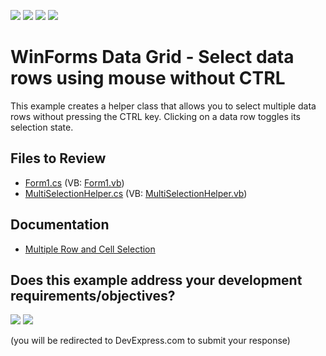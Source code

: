 <!-- default badges list -->
![](https://img.shields.io/endpoint?url=https://codecentral.devexpress.com/api/v1/VersionRange/128631387/12.2.6%2B)
[![](https://img.shields.io/badge/Open_in_DevExpress_Support_Center-FF7200?style=flat-square&logo=DevExpress&logoColor=white)](https://supportcenter.devexpress.com/ticket/details/E2780)
[![](https://img.shields.io/badge/📖_How_to_use_DevExpress_Examples-e9f6fc?style=flat-square)](https://docs.devexpress.com/GeneralInformation/403183)
[![](https://img.shields.io/badge/💬_Leave_Feedback-feecdd?style=flat-square)](#does-this-example-address-your-development-requirementsobjectives)
<!-- default badges end -->

# WinForms Data Grid - Select data rows using mouse without CTRL

This example creates a helper class that allows you to select multiple data rows without pressing the CTRL key. Clicking on a data row toggles its selection state.


## Files to Review

* [Form1.cs](./CS/Form1.cs) (VB: [Form1.vb](./VB/Form1.vb))
* [MultiSelectionHelper.cs](./CS/MultiSelectionHelper.cs) (VB: [MultiSelectionHelper.vb](./VB/MultiSelectionHelper.vb))


## Documentation

* [Multiple Row and Cell Selection](https://docs.devexpress.com/WindowsForms/711/controls-and-libraries/data-grid/focus-and-selection-handling/multiple-row-and-cell-selection)
<!-- feedback -->
## Does this example address your development requirements/objectives?

[<img src="https://www.devexpress.com/support/examples/i/yes-button.svg"/>](https://www.devexpress.com/support/examples/survey.xml?utm_source=github&utm_campaign=winforms-grid-select-rows-using-mouse-without-ctrl&~~~was_helpful=yes) [<img src="https://www.devexpress.com/support/examples/i/no-button.svg"/>](https://www.devexpress.com/support/examples/survey.xml?utm_source=github&utm_campaign=winforms-grid-select-rows-using-mouse-without-ctrl&~~~was_helpful=no)

(you will be redirected to DevExpress.com to submit your response)
<!-- feedback end -->

